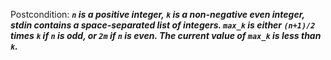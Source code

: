 Postcondition: ***`n` is a positive integer, `k` is a non-negative even integer, stdin contains a space-separated list of integers. `max_k` is either `(n+1)/2` times `k` if `n` is odd, or `2m` if `n` is even. The current value of `max_k` is less than `k`.***